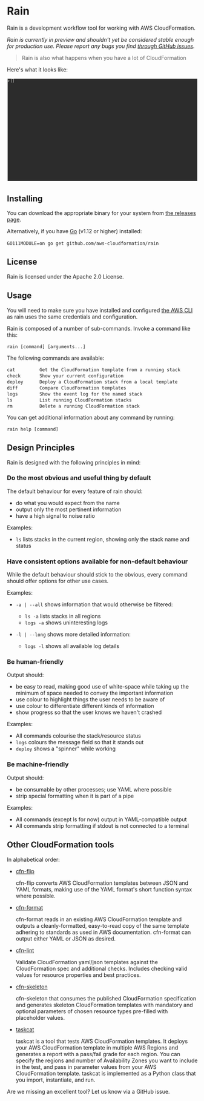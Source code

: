 # Rain

Rain is a development workflow tool for working with AWS CloudFormation.

*Rain is currently in preview and shouldn't yet be considered stable enough for production use. Please report any bugs you find [through GitHub issues](https://github.com/aws-cloudformation/rain/issues).*

> Rain is also what happens when you have a lot of CloudFormation

Here's what it looks like:

![Make it Rain](./media/rain.gif)

## Installing

You can download the appropriate binary for your system from [the releases page](https://github.com/aws-cloudformation/rain/releases).

Alternatively, if you have [Go](https://golang.org) (v1.12 or higher) installed:

`GO111MODULE=on go get github.com/aws-cloudformation/rain`

## License

Rain is licensed under the Apache 2.0 License. 

## Usage

You will need to make sure you have installed and configured [the AWS CLI](https://docs.aws.amazon.com/cli/latest/userguide/cli-chap-welcome.html) as rain uses the same credentials and configuration.

Rain is composed of a number of sub-commands. Invoke a command like this:

```
rain [command] [arguments...]
```

The following commands are available:

```
cat         Get the CloudFormation template from a running stack
check       Show your current configuration
deploy      Deploy a CloudFormation stack from a local template
diff        Compare CloudFormation templates
logs        Show the event log for the named stack
ls          List running CloudFormation stacks
rm          Delete a running CloudFormation stack
```

You can get additional information about any command by running:

```
rain help [command]
```

## Design Principles

Rain is designed with the following principles in mind:

### Do the most obvious and useful thing by default

The default behaviour for every feature of rain should:
* do what you would expect from the name
* output only the most pertinent information
* have a high signal to noise ratio

Examples:

* `ls` lists stacks in the current region, showing only the stack name and status

### Have consistent options available for non-default behaviour

While the default behaviour should stick to the obvious, every command should offer options for other use cases.

Examples:

* `-a | --all` shows information that would otherwise be filtered:
    * `ls -a` lists stacks in all regions
    * `logs -a` shows uninteresting logs

* `-l | --long` shows more detailed information:
    * `logs -l` shows all available log details

### Be human-friendly

Output should:
* be easy to read, making good use of white-space while taking up the minimum of space needed to convey the important information
* use colour to highlight things the user needs to be aware of
* use colour to differentiate different kinds of information
* show progress so that the user knows we haven't crashed

Examples:

* All commands colourise the stack/resource status
* `logs` colours the message field so that it stands out
* `deploy` shows a "spinner" while working

### Be machine-friendly

Output should:
* be consumable by other processes; use YAML where possible
* strip special formatting when it is part of a pipe

Examples:

* All commands (except ls for now) output in YAML-compatible output
* All commands strip formatting if stdout is not connected to a terminal

## Other CloudFormation tools

In alphabetical order:

* [cfn-flip](https://github.com/awslabs/aws-cfn-template-flip)

    cfn-flip converts AWS CloudFormation templates between JSON and YAML formats, making use of the YAML format's short function syntax where possible.

* [cfn-format](https://github.com/awslabs/aws-cloudformation-template-formatter)

    cfn-format reads in an existing AWS CloudFormation template and outputs a cleanly-formatted, easy-to-read copy of the same template adhering to standards as used in AWS documentation. cfn-format can output either YAML or JSON as desired.

* [cfn-lint](https://github.com/aws-cloudformation/cfn-python-lint)

    Validate CloudFormation yaml/json templates against the CloudFormation spec and additional checks. Includes checking valid values for resource properties and best practices.

* [cfn-skeleton](https://github.com/awslabs/aws-cloudformation-template-builder)

    cfn-skeleton that consumes the published CloudFormation specification and generates skeleton CloudFormation templates with mandatory and optional parameters of chosen resource types pre-filled with placeholder values.

* [taskcat](https://github.com/aws-quickstart/taskcat)

    taskcat is a tool that tests AWS CloudFormation templates. It deploys your AWS CloudFormation template in multiple AWS Regions and generates a report with a pass/fail grade for each region. You can specify the regions and number of Availability Zones you want to include in the test, and pass in parameter values from your AWS CloudFormation template. taskcat is implemented as a Python class that you import, instantiate, and run.

Are we missing an excellent tool? Let us know via a GitHub issue.

